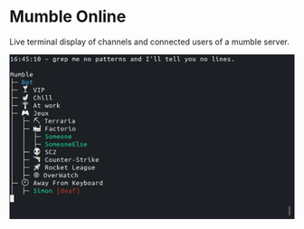 # Mumble Online

Live terminal display of channels and connected users of a mumble server.

![Screenshot](resources/screenshot.png)
